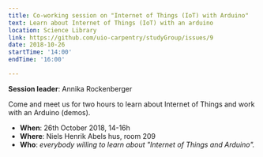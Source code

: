 ```yaml
---
title: Co-working session on "Internet of Things (IoT) with Arduino"
text: Learn about Internet of Things (IoT) with an arduino
location: Science Library
link: https://github.com/uio-carpentry/studyGroup/issues/9
date: 2018-10-26
startTime: '14:00'
endTime: '16:00'

---
```


**Session leader**: Annika Rockenberger

Come and meet us for two hours to learn about Internet of Things and work 
with an Arduino (demos).

- **When**: 26th October 2018, 14-16h
- **Where**: Niels Henrik Abels hus, room 209
- **Who**: _everybody willing to learn about "Internet of Things and Arduino"._

